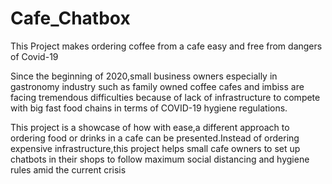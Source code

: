 # Cafe_Chatbox
This Project makes ordering coffee from a cafe easy and free from dangers of Covid-19

Since the beginning of 2020,small business owners especially in gastronomy industry such as family owned coffee cafes and imbiss are facing tremendous difficulties because of lack of infrastructure to compete with big fast food chains in terms of COVID-19 hygiene regulations.

This project is a showcase of how with ease,a different approach to ordering food or drinks in a cafe can be presented.Instead of ordering expensive infrastructure,this project helps small cafe owners to set up chatbots in their shops to follow maximum social distancing and hygiene rules amid the current crisis
